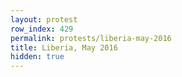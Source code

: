 ```yaml
---
layout: protest
row_index: 429
permalink: protests/liberia-may-2016
title: Liberia, May 2016
hidden: true
---
```

